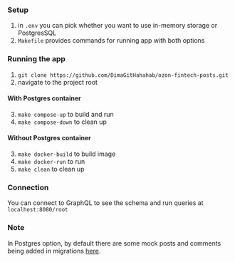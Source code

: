 ### Setup

1. in ```.env``` you can pick whether you want to use in-memory storage or PostgresSQL
2. ```Makefile``` provides commands for running app with both options

### Running the app

1. ```git clone https://github.com/DimaGitHahahab/ozon-fintech-posts.git```
2. navigate to the project root

#### With Postgres container

3. ```make compose-up``` to build and run
4. ```make compose-down``` to clean up

#### Without Postgres container

3. ```make docker-build``` to build image
4. ```make docker-run``` to run
5. ```make clean``` to clean up

### Connection

You can connect to GraphQL to see the schema and run queries at ```localhost:8080/root```

### Note

In Postgres option, by default there are some mock posts and comments being added in
migrations [here](https://github.com/DimaGitHahahab/ozon-fintech-posts/tree/main/migrations). 
